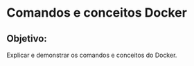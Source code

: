 # Comandos e conceitos Docker
## Objetivo:
Explicar e demonstrar os comandos e conceitos do Docker.

